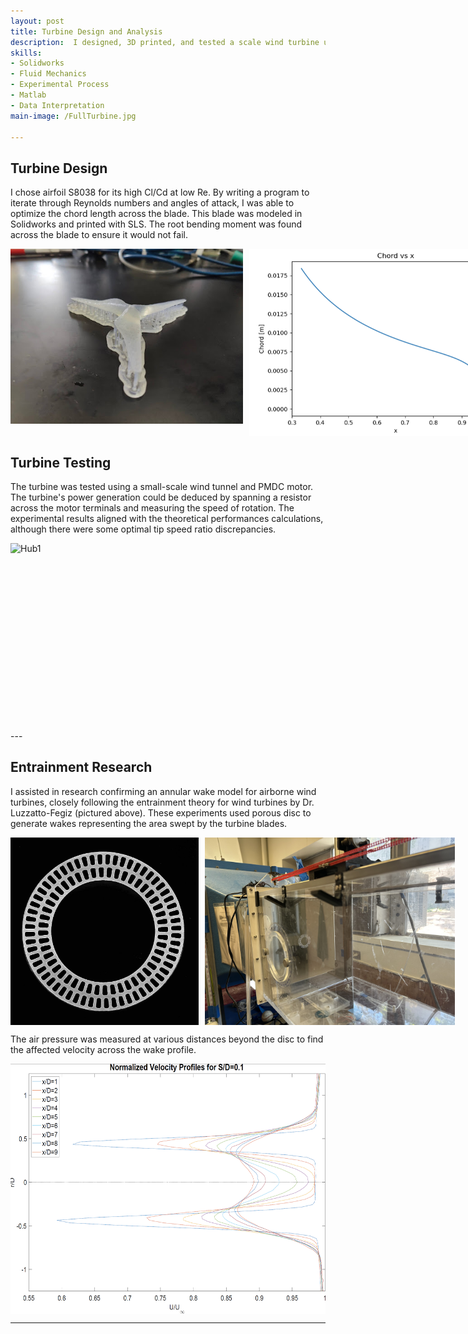 ```yaml
---
layout: post
title: Turbine Design and Analysis
description:  I designed, 3D printed, and tested a scale wind turbine using XFOIL to test optimal rotor theory. I later experimented on airborne wind turbines by taking wind tunnel wake measurements and validating entrainment theory models.
skills: 
- Solidworks
- Fluid Mechanics
- Experimental Process
- Matlab
- Data Interpretation
main-image: /FullTurbine.jpg

---
```


## Turbine Design 
I chose airfoil S8038 for its high Cl/Cd at low Re. By writing a program to iterate through Reynolds numbers and angles of attack, I was able to optimize the chord length across the blade. This blade was modeled in Solidworks and printed with SLS. The root bending moment was found across the blade to ensure it would not fail. 

<div style="display: flex; gap: 10px;">
  <img src="/imagesreal/printedturbine.jpg" height="280" alt="Hub2">
  <img src="/imagesreal/ChordRefinement.png" height="300" alt="Hub1">
  <img src="/imagesreal/ForceDistribution.png" height="300" alt="Hub3">
</div>


## Turbine Testing
The turbine was tested using a small-scale wind tunnel and PMDC motor. The turbine's power generation could be deduced by spanning a resistor across the motor terminals and measuring the speed of rotation. The experimental results aligned with the theoretical performances calculations, although there were some optimal tip speed ratio discrepancies. 

<div style="display: flex; gap: 10px;">
  <img src="/imagesreal/TunnelTesting.PNG" height="300" alt="Hub1">
</div>
---

## Entrainment Research
I assisted in research confirming an annular wake model for airborne wind turbines, closely following the entrainment theory for wind turbines by Dr. Luzzatto-Fegiz (pictured above). These experiments used porous disc to generate wakes representing the area swept by the turbine blades. 

<div style="display: flex; gap: 10px;">
  <img src="/imagesreal/Scanned.jpeg" height="300" alt="Hub1">
  <img src="/imagesreal/Stringing.jpg" height="300" alt="Hub2">
</div>

The air pressure was measured at various distances beyond the disc to find the affected velocity across the wake profile. 
<div style="display: flex; gap: 10px;">
  <img src="/imagesreal/AL10v1.png" height="400" alt="Hub1">
</div>

---
